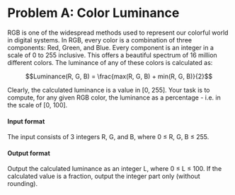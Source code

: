 # Problem A: Color Luminance  

RGB is one of the widespread methods used to represent our colorful world in digital systems. In RGB, every color is a combination of three components: Red, Green, and Blue. Every component is an integer in a scale of 0 to 255 inclusive. This offers a beautiful spectrum of 16 million different colors. The luminance of any of these colors is calculated as:  

$$Luminance(R, G, B) = \frac{max(R, G, B) + min(R, G, B)}{2}$$

Clearly, the calculated luminance is a value in [0, 255]. Your task is to compute, for any given RGB color, the luminance as a percentage - i.e. in the scale of [0, 100].  

#### Input format  

The input consists of 3 integers R, G, and B, where 0 $\leq$ R, G, B $\leq$ 255.

#### Output format

Output the calculated luminance as an integer L, where 0 $\leq$ L $\leq$ 100. If the calculated value is a fraction, output the integer part only (without rounding).